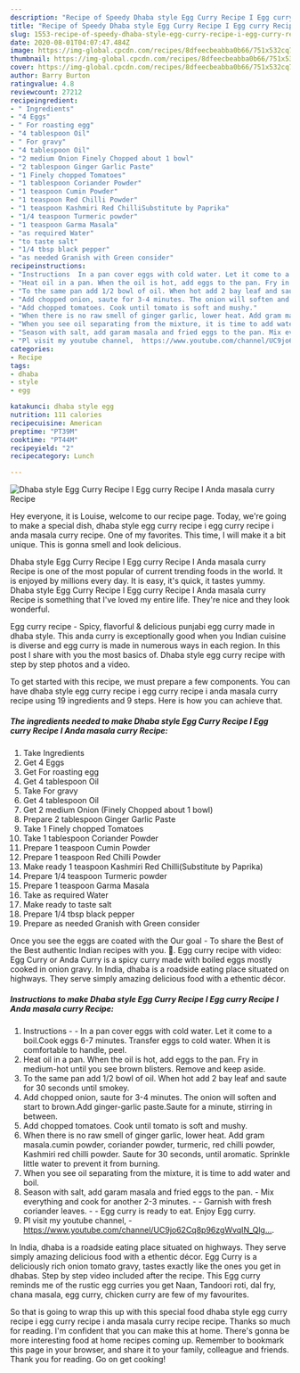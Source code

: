 ```yaml
---
description: "Recipe of Speedy Dhaba style Egg Curry Recipe I Egg curry Recipe I Anda masala curry Recipe"
title: "Recipe of Speedy Dhaba style Egg Curry Recipe I Egg curry Recipe I Anda masala curry Recipe"
slug: 1553-recipe-of-speedy-dhaba-style-egg-curry-recipe-i-egg-curry-recipe-i-anda-masala-curry-recipe
date: 2020-08-01T04:07:47.484Z
image: https://img-global.cpcdn.com/recipes/8dfeecbeabba0b66/751x532cq70/dhaba-style-egg-curry-recipe-i-egg-curry-recipe-i-anda-masala-curry-recipe-recipe-main-photo.jpg
thumbnail: https://img-global.cpcdn.com/recipes/8dfeecbeabba0b66/751x532cq70/dhaba-style-egg-curry-recipe-i-egg-curry-recipe-i-anda-masala-curry-recipe-recipe-main-photo.jpg
cover: https://img-global.cpcdn.com/recipes/8dfeecbeabba0b66/751x532cq70/dhaba-style-egg-curry-recipe-i-egg-curry-recipe-i-anda-masala-curry-recipe-recipe-main-photo.jpg
author: Barry Burton
ratingvalue: 4.8
reviewcount: 27212
recipeingredient:
- " Ingredients"
- "4 Eggs"
- " For roasting egg"
- "4 tablespoon Oil"
- " For gravy"
- "4 tablespoon Oil"
- "2 medium Onion Finely Chopped about 1 bowl"
- "2 tablespoon Ginger Garlic Paste"
- "1 Finely chopped Tomatoes"
- "1 tablespoon Coriander Powder"
- "1 teaspoon Cumin Powder"
- "1 teaspoon Red Chilli Powder"
- "1 teaspoon Kashmiri Red ChilliSubstitute by Paprika"
- "1/4 teaspoon Turmeric powder"
- "1 teaspoon Garma Masala"
- "as required Water"
- "to taste salt"
- "1/4 tbsp black pepper"
- "as needed Granish with Green consider"
recipeinstructions:
- "Instructions  In a pan cover eggs with cold water. Let it come to a boil.Cook eggs 6-7 minutes. Transfer eggs to cold water. When it is comfortable to handle, peel."
- "Heat oil in a pan. When the oil is hot, add eggs to the pan. Fry in medium-hot until you see brown blisters. Remove and keep aside."
- "To the same pan add 1/2 bowl of oil. When hot add 2 bay leaf and saute for 30 seconds until smokey."
- "Add chopped onion, saute for 3-4 minutes. The onion will soften and start to brown.Add ginger-garlic paste.Saute for a minute, stirring in between."
- "Add chopped tomatoes. Cook until tomato is soft and mushy."
- "When there is no raw smell of ginger garlic, lower heat. Add gram masala.cumin powder, coriander powder, turmeric, red chilli powder, Kashmiri red chilli powder. Saute for 30 seconds, until aromatic. Sprinkle little water to prevent it from burning."
- "When you see oil separating from the mixture, it is time to add water and boil."
- "Season with salt, add garam masala and fried eggs to the pan. Mix everything and cook for another 2-3 minutes.  Garnish with fresh coriander leaves.  Egg curry is ready to eat. Enjoy Egg curry."
- "Pl visit my youtube channel,  https://www.youtube.com/channel/UC9jo62Cq8p96zgWvqIN_Qlg…."
categories:
- Recipe
tags:
- dhaba
- style
- egg

katakunci: dhaba style egg 
nutrition: 111 calories
recipecuisine: American
preptime: "PT39M"
cooktime: "PT44M"
recipeyield: "2"
recipecategory: Lunch

---
```



![Dhaba style Egg Curry Recipe I Egg curry Recipe I Anda masala curry Recipe](https://img-global.cpcdn.com/recipes/8dfeecbeabba0b66/751x532cq70/dhaba-style-egg-curry-recipe-i-egg-curry-recipe-i-anda-masala-curry-recipe-recipe-main-photo.jpg)

Hey everyone, it is Louise, welcome to our recipe page. Today, we're going to make a special dish, dhaba style egg curry recipe i egg curry recipe i anda masala curry recipe. One of my favorites. This time, I will make it a bit unique. This is gonna smell and look delicious.

Dhaba style Egg Curry Recipe I Egg curry Recipe I Anda masala curry Recipe is one of the most popular of current trending foods in the world. It is enjoyed by millions every day. It is easy, it's quick, it tastes yummy. Dhaba style Egg Curry Recipe I Egg curry Recipe I Anda masala curry Recipe is something that I've loved my entire life. They're nice and they look wonderful.

Egg curry recipe - Spicy, flavorful &amp; delicious punjabi egg curry made in dhaba style. This anda curry is exceptionally good when you Indian cuisine is diverse and egg curry is made in numerous ways in each region. In this post I share with you the most basics of. Dhaba style egg curry recipe with step by step photos and a video.


To get started with this recipe, we must prepare a few components. You can have dhaba style egg curry recipe i egg curry recipe i anda masala curry recipe using 19 ingredients and 9 steps. Here is how you can achieve that.

<!--inarticleads1-->

##### The ingredients needed to make Dhaba style Egg Curry Recipe I Egg curry Recipe I Anda masala curry Recipe:

1. Take  Ingredients
1. Get 4 Eggs
1. Get  For roasting egg
1. Get 4 tablespoon Oil
1. Take  For gravy
1. Get 4 tablespoon Oil
1. Get 2 medium Onion (Finely Chopped about 1 bowl)
1. Prepare 2 tablespoon Ginger Garlic Paste
1. Take 1 Finely chopped Tomatoes
1. Take 1 tablespoon Coriander Powder
1. Prepare 1 teaspoon Cumin Powder
1. Prepare 1 teaspoon Red Chilli Powder
1. Make ready 1 teaspoon Kashmiri Red Chilli(Substitute by Paprika)
1. Prepare 1/4 teaspoon Turmeric powder
1. Prepare 1 teaspoon Garma Masala
1. Take as required Water
1. Make ready to taste salt
1. Prepare 1/4 tbsp black pepper
1. Prepare as needed Granish with Green consider


Once you see the eggs are coated with the Our goal - To share the Best of the Best authentic Indian recipes with you. 🙂. Egg curry recipe with video: Egg Curry or Anda Curry is a spicy curry made with boiled eggs mostly cooked in onion gravy. In India, dhaba is a roadside eating place situated on highways. They serve simply amazing delicious food with a ethentic décor. 

<!--inarticleads2-->

##### Instructions to make Dhaba style Egg Curry Recipe I Egg curry Recipe I Anda masala curry Recipe:

1. Instructions -  - In a pan cover eggs with cold water. Let it come to a boil.Cook eggs 6-7 minutes. Transfer eggs to cold water. When it is comfortable to handle, peel.
1. Heat oil in a pan. When the oil is hot, add eggs to the pan. Fry in medium-hot until you see brown blisters. Remove and keep aside.
1. To the same pan add 1/2 bowl of oil. When hot add 2 bay leaf and saute for 30 seconds until smokey.
1. Add chopped onion, saute for 3-4 minutes. The onion will soften and start to brown.Add ginger-garlic paste.Saute for a minute, stirring in between.
1. Add chopped tomatoes. Cook until tomato is soft and mushy.
1. When there is no raw smell of ginger garlic, lower heat. Add gram masala.cumin powder, coriander powder, turmeric, red chilli powder, Kashmiri red chilli powder. Saute for 30 seconds, until aromatic. Sprinkle little water to prevent it from burning.
1. When you see oil separating from the mixture, it is time to add water and boil.
1. Season with salt, add garam masala and fried eggs to the pan. - Mix everything and cook for another 2-3 minutes. -  - Garnish with fresh coriander leaves. -  - Egg curry is ready to eat. Enjoy Egg curry.
1. Pl visit my youtube channel,  - https://www.youtube.com/channel/UC9jo62Cq8p96zgWvqIN_Qlg….


In India, dhaba is a roadside eating place situated on highways. They serve simply amazing delicious food with a ethentic décor. Egg Curry is a deliciously rich onion tomato gravy, tastes exactly like the ones you get in dhabas. Step by step video included after the recipe. This Egg curry reminds me of the rustic egg curries you get Naan, Tandoori roti, dal fry, chana masala, egg curry, chicken curry are few of my favourites. 

So that is going to wrap this up with this special food dhaba style egg curry recipe i egg curry recipe i anda masala curry recipe recipe. Thanks so much for reading. I'm confident that you can make this at home. There's gonna be more interesting food at home recipes coming up. Remember to bookmark this page in your browser, and share it to your family, colleague and friends. Thank you for reading. Go on get cooking!
